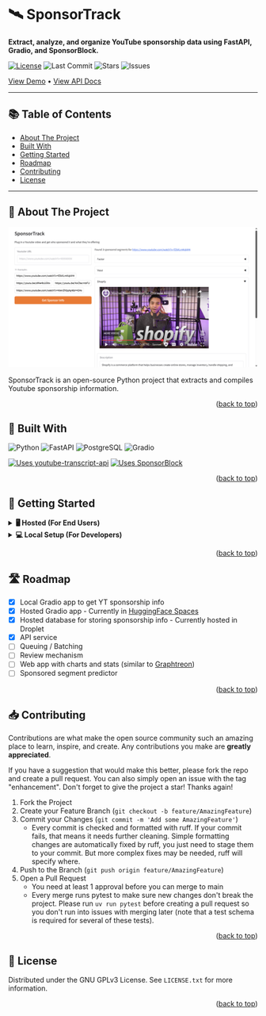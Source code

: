 <a id="readme-top"></a>

# 🛰️ SponsorTrack

**Extract, analyze, and organize YouTube sponsorship data using FastAPI, Gradio, and SponsorBlock.**

[![License](https://img.shields.io/github/license/togogh/SponsorTrack?style=for-the-badge)](LICENSE)
![Last Commit](https://img.shields.io/github/last-commit/togogh/SponsorTrack?style=for-the-badge)
![Stars](https://img.shields.io/github/stars/togogh/SponsorTrack?style=for-the-badge)
![Issues](https://img.shields.io/github/issues/togogh/SponsorTrack?style=for-the-badge)

[View Demo](https://huggingface.co/spaces/togogh/SponsorTrack) • [View API Docs](https://api.sponsortrack.org/docs)

---

## 📚 Table of Contents

- [About The Project](#-about-the-project)
- [Built With](#-built-with)
- [Getting Started](#-getting-started)
- [Roadmap](#-roadmap)
- [Contributing](#-contributing)
- [License](#-license)

---

<!-- ABOUT THE PROJECT -->
## 📖 About The Project

![SponsorTrack Screen Shot][product-screenshot]

SponsorTrack is an open-source Python project that extracts and compiles Youtube sponsorship information.

<p align="right">(<a href="#readme-top">back to top</a>)</p>


## 🧰 Built With

![Python](https://img.shields.io/badge/Python-3.11-blue?style=for-the-badge&logo=python&logoColor=white)
![FastAPI](https://img.shields.io/badge/FastAPI-005571?style=for-the-badge&logo=fastapi)
![PostgreSQL](https://img.shields.io/badge/PostgreSQL-4169E1?style=for-the-badge&logo=postgresql&logoColor=white)
![Gradio](https://img.shields.io/badge/Gradio-FF4B4B?style=for-the-badge&logo=gradio&logoColor=white)

[![Uses youtube-transcript-api](https://img.shields.io/badge/Uses-youtube--transcript--api-blue?style=for-the-badge)](https://github.com/jdepoix/youtube-transcript-api)
[![Uses SponsorBlock](https://img.shields.io/badge/Uses-SponsorBlock-purple?style=for-the-badge)](https://github.com/ajayyy/SponsorBlock)

<p align="right">(<a href="#readme-top">back to top</a>)</p>

<!-- GETTING STARTED -->
## 🥁 Getting Started

<details>
<summary><strong>🖥️ Hosted (For End Users)</strong></summary>

1. Go to the [HF Space](https://huggingface.co/spaces/togogh/SponsorTrack) where the app is hosted.
2. Plug in a Youtube URL/id, and hit submit. Sponsorship information like the sponsor's name, available coupon codes, and links, should populate the page shortly.

</details>

<details>
<summary><strong>💻 Local Setup (For Developers)</strong></summary>

#### Prerequisites

- [python](https://www.python.org/downloads/)
- [uv](https://docs.astral.sh/uv/getting-started/installation/)
- postgres db (if hosted, ssh details are needed in .env)
    - create 3 schemas: prod, dev, and test
- [Huggingface](https://huggingface.co/) and/or [OpenRouter](https://openrouter.ai/) account 

#### Installation

1. Clone the repo

2. Create a .env file in the project root directory and set the env vars needed in [settings.py](src/backend/core/settings.py)

3. (If using SSH) SSH into the server hosting your postgres db by running
    ```sh
    ./sshdb.sh
    ```

4. Populate your schemas with tables using:
    ```sh
    python src/backend/utils/refresh_schema.py schema_name
    ```
    Replace `schema_name` with the name of the schema you want to populate (ex. `python src/backend/utils/refresh_schema.py dev`)

5. Start the backend server
    ```sh
    uv run fastapi run src/backend/main.py
    ```
    The terminal should say that the server is running, and you should be able to open http://127.0.0.1:8000/docs (though you might need to replace the host) and see the API docs

6. In a separate terminal, start the frontend server
    ```sh
    uv run src/frontend/app.py
    ```
    You should see a message like:
    ```sh
    * Running on local URL:  http://127.0.0.1:7860
    ```
    If you open the link, you should be able to see the Gradio UI

7. In the app, input the Youtube URL/id you want to get sponsorship info of

8. After a little wait, the app will populate with this info
</details>

<p align="right">(<a href="#readme-top">back to top</a>)</p>

<!-- ROADMAP -->
## 🛣 Roadmap

- [x] Local Gradio app to get YT sponsorship info
- [x] Hosted Gradio app - Currently in [HuggingFace Spaces](https://huggingface.co/spaces/togogh/SponsorTrack)
- [x] Hosted database for storing sponsorship info - Currently hosted in Droplet
- [x] API service
- [ ] Queuing / Batching
- [ ] Review mechanism
- [ ] Web app with charts and stats (similar to [Graphtreon](https://graphtreon.com/))
- [ ] Sponsored segment predictor

<p align="right">(<a href="#readme-top">back to top</a>)</p>


<!-- CONTRIBUTING -->
## 📥 Contributing

Contributions are what make the open source community such an amazing place to learn, inspire, and create. Any contributions you make are **greatly appreciated**.

If you have a suggestion that would make this better, please fork the repo and create a pull request. You can also simply open an issue with the tag "enhancement".
Don't forget to give the project a star! Thanks again!

1. Fork the Project
2. Create your Feature Branch (`git checkout -b feature/AmazingFeature`)
3. Commit your Changes (`git commit -m 'Add some AmazingFeature'`)
    - Every commit is checked and formatted with ruff. If your commit fails, that means it needs further cleaning. Simple formatting changes are automatically fixed by ruff, you just need to stage them to your commit. But more complex fixes may be needed, ruff will specify where.
4. Push to the Branch (`git push origin feature/AmazingFeature`)
5. Open a Pull Request
    - You need at least 1 approval before you can merge to main
    - Every merge runs pytest to make sure new changes don't break the project. Please run `uv run pytest` before creating a pull request so you don't run into issues with merging later (note that a test schema is required for several of these tests).

<p align="right">(<a href="#readme-top">back to top</a>)</p>

<!-- LICENSE -->
## 📰 License

Distributed under the GNU GPLv3 License. See `LICENSE.txt` for more information.

<p align="right">(<a href="#readme-top">back to top</a>)</p>

<!-- MARKDOWN LINKS & IMAGES -->
[product-screenshot]: images/screenshot.png
